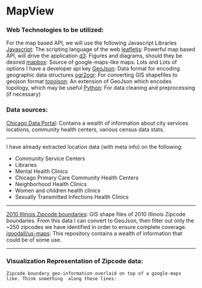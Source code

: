 # MapView


### Web Technologies to be utilized:

For the map based API, we will use the following Javascript Libraries
[Javascript](https://developer.mozilla.org/en-US/docs/Web/JavaScript): The scripting language of the web
[leafletjs](http://leafletjs.com/index.html): Powerful map based API, will drive the application
[d3](http://d3js.org/): Figures and diagrams, should they be desired
[mapbox](https://www.mapbox.com/): Source of google-maps-like maps. Lots and Lots of options I have a developer api key
[GeoJson](http://geojson.org/): Data format for encoding geographic data structures
[ogr2ogr](http://www.gdal.org/ogr2ogr.html): For converting GIS shapefiles to geojson format
[topojson](https://github.com/mbostock/topojson): An extension of GeoJson which encodes topology, which may be useful
[Python](https://www.python.org/): For data cleaning and preprocessing (if necessary) 

### Data sources:
[Chicago Data Portal](https://data.cityofchicago.org/): Contains a wealth of information about city services locations, community health centers, various census data stats. 

---
I have already extracted location data (with meta info) on the following:

* Community Service Centers
* Libraries 
* Mental Health Clinics 
* Chicago Primary Care Community Health Centers
* Neighborhood Health Clinics
* Women and children health clinics
* Sexually Transmitted Infections Health Clinics

---

[2010 Illinois Zipcode boundaries](https://www.census.gov/cgi-bin/geo/shapefiles2010/layers.cgi): GIS shape files of 2010 Illinois Zipcode boundaries. From this data I can convert to GeoJson, then filter out only the ~250 zipcodes we have identified in order to ensure complete coverage. 
[jgoodall/us-maps](https://github.com/jgoodall/us-maps): This repository contains a wealth of information that could be of some use. 

---
    
### Visualization Representation of Zipcode data:
    Zipcode boundary geo-information overlaid on top of a google-maps like. Think something  along these lines:
